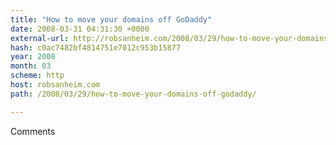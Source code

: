 ```yaml
---
title: "How to move your domains off GoDaddy"
date: 2008-03-31 04:31:30 +0000
external-url: http://robsanheim.com/2008/03/29/how-to-move-your-domains-off-godaddy/
hash: c0ac7482bf4814751e7012c953b15877
year: 2008
month: 03
scheme: http
host: robsanheim.com
path: /2008/03/29/how-to-move-your-domains-off-godaddy/

---
```


Comments
